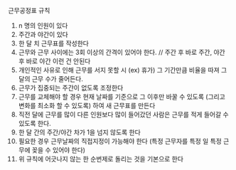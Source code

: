 근무공정표 규칙

1. n 명의 인원이 있다
2. 주간과 야간이 있다
3. 한 달 치 근무표를 작성한다
4. 근무와 근무 사이에는 3회 이상의 간격이 있어야 한다. // 주간 후 바로 주간, 야간 후 바로 야간 이런 건 안된다
5. 개인적인 사유로 인해 근무를 서지 못할 시 (ex) 휴가) 그 기간만큼 비율을 따져 그 달의 근무 수가 줄어든다.
6. 근무가 집중되는 주간이 없도록 조정한다
7. 근무를 교체해야 할 경우 현재 날짜를 기준으로 그 이후만 바꿀 수 있도록 (그리고 변화를 최소화 할 수 있도록) 하여 새 근무표를 만든다
8. 직전 달에 근무를 많이 다른 인원보다 많이 들어갔던 사람은 근무를 적게 들어갈 수 있도록 한다.
9. 한 달 간의 주간/야간 차가 1을 넘지 않도록 한다
10. 필요한 경우 근무날짜의 직접지정이 가능해야 한다 (특정 근무자를 특정 일 특정 근무에 꽂을 수 있어야 한다)
11. 위 규칙에 어긋나지 않는 한 순번제로 돌리는 것을 기본으로 한다
